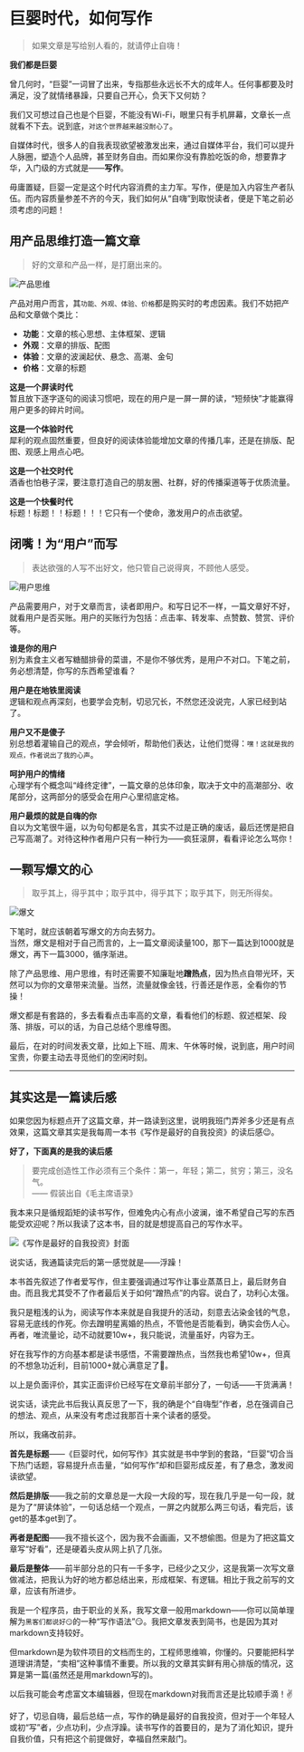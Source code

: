 # 巨婴时代，如何写作
> 如果文章是写给别人看的，就请停止自嗨！

**我们都是巨婴**

曾几何时，“巨婴”一词冒了出来，专指那些永远长不大的成年人。任何事都要及时满足，没了就情绪暴躁，只要自己开心，负天下又何妨？

我们又可想过自己也是个巨婴，不能没有Wi-Fi，眼里只有手机屏幕，文章长一点就看不下去。说到底，`对这个世界越来越没耐心了`。

自媒体时代，很多人的自我表现欲望被激发出来，通过自媒体平台，我们可以提升人脉圈，塑造个人品牌，甚至财务自由。而如果你没有靠脸吃饭的命，想要靠才华，入门级的方式就是——**写作**。

毋庸置疑，巨婴一定是这个时代内容消费的主力军。写作，便是加入内容生产者队伍。而内容质量参差不齐的今天，我们如何从“自嗨”到取悦读者，便是下笔之前必须考虑的问题！

## 用产品思维打造一篇文章
> 好的文章和产品一样，是打磨出来的。

![产品思维](https://s9.rr.itc.cn/r/wapChange/20173_26_7/a2v3fo5580615425296.jpg)

产品对用户而言，其`功能、外观、体验、价格`都是购买时的考虑因素。我们不妨把产品和文章做个类比：  
- **功能**：文章的核心思想、主体框架、逻辑
- **外观**：文章的排版、配图
- **体验**：文章的波澜起伏、悬念、高潮、金句
- **价格**：文章的标题

**这是一个屏读时代**  
暂且放下逐字逐句的阅读习惯吧，现在的用户是一屏一屏的读，“短频快”才能赢得用户更多的碎片时间。

**这是一个体验时代**  
犀利的观点固然重要，但良好的阅读体验能增加文章的传播几率，还是在排版、配图、观感上用点心吧。

**这是一个社交时代**  
酒香也怕巷子深，要注意打造自己的朋友圈、社群，好的传播渠道等于优质流量。

**这是一个快餐时代**  
标题！标题！！标题！！！它只有一个使命，激发用户的点击欲望。


## 闭嘴！为“用户”而写
> 表达欲强的人写不出好文，他只管自己说得爽，不顾他人感受。

![用户思维](https://file.digitaling.com/eImg/uimages/20170809/1502268147421394.jpg)

产品需要用户，对于文章而言，读者即用户。和写日记不一样，一篇文章好不好，就看用户是否买账。用户的买账行为包括：点击率、转发率、点赞数、赞赏、评价等。

**谁是你的用户**  
别为素食主义者写糖醋排骨的菜谱，不是你不够优秀，是用户不对口。下笔之前，务必想清楚，你写的东西希望谁看？

**用户是在地铁里阅读**  
逻辑和观点再深刻，也要学会克制，切忌冗长，不然您还没说完，人家已经到站了。

**用户又不是傻子**  
别总想着灌输自己的观点，学会倾听，帮助他们表达，让他们觉得：`嘿！这就是我的观点，作者说出了我的心声`。

**呵护用户的情绪**  
心理学有个概念叫“峰终定律”，一篇文章的总体印象，取决于文中的高潮部分、收尾部分，这两部分的感受会在用户心里彻底定格。

**用户最烦的就是自嗨的你**  
自以为文笔很牛逼，以为句句都是名言，其实不过是正确的废话，最后还愣是把自己写高潮了。对待这种作者用户只有一种行为——疯狂滚屏，看看评论怎么骂你！

## 一颗写爆文的心
> 取乎其上，得乎其中；取乎其中，得乎其下；取乎其下，则无所得矣。

![爆文](https://encrypted-tbn0.gstatic.com/images?q=tbn:ANd9GcQ-YKq2LukZ9XI5P93RARLzZhtX2hm1JSIXzLJkWV44V7zo3X9iPw)

下笔时，就应该朝着写爆文的方向去努力。  
当然，爆文是相对于自己而言的，上一篇文章阅读量100，那下一篇达到1000就是爆文，再下一篇3000，循序渐进。

除了产品思维、用户思维，有时还需要不知廉耻地**蹭热点**，因为热点自带光环，天然可以为你的文章带来流量。当然，流量就像金钱，行善还是作恶，全看你的节操！

爆文都是有套路的，多去看看点击率高的文章，看看他们的标题、叙述框架、段落、排版，可以的话，为自己总结个思维导图。

最后，在对的时间发表文章，比如上下班、周末、午休等时候，说到底，用户时间宝贵，你要主动去寻觅他们的空闲时刻。

***
## 其实这是一篇读后感
如果您因为标题点开了这篇文章，并一路读到这里，说明我班门弄斧多少还是有点效果，这篇文章其实是我每周一本书《写作是最好的自我投资》的读后感😉。

**好了，下面真的是我的读后感** 

> 要完成创造性工作必须有三个条件：第一，年轻；第二，贫穷；第三，没名气。  
> 		—— 假装出自《毛主席语录》

我本来只是循规蹈矩的读书写作，但难免内心有点小波澜，谁不希望自己写的东西能受欢迎呢？所以我读了这本书，目的就是想提高自己的写作水平。

![《写作是最好的自我投资》封面](https://img3.doubanio.com/view/subject/l/public/s29873814.jpg)

说实话，我通篇读完后的第一感觉就是——浮躁！

本书首先叙述了作者爱写作，但主要强调通过写作让事业蒸蒸日上，最后财务自由。而且我尤其受不了作者最后关于如何“蹭热点”的内容。说白了，功利心太强。

我只是粗浅的认为，阅读写作本来就是自我提升的活动，刻意去沾染金钱的气息，容易无底线的作死。你去蹭明星离婚的热点，不管他是否能看到，确实会伤人心。再者，唯流量论，动不动就要10w+，我只能说，流量虽好，内容为王。

好在我写作的方向基本都是读书感悟，不需要蹭热点，当然我也希望10w+，但真的不想急功近利，目前1000+就心满意足了🤣。

以上是负面评价，其实正面评价已经写在文章前半部分了，一句话——干货满满！

说实话，读完此书后我认真反思了一下，我的确是个“自嗨型”作者，总在强调自己的想法、观点，从来没有考虑过我那百十来个读者的感受。

所以，我痛改前非。

**首先是标题**——《巨婴时代，如何写作》其实就是书中学到的套路，“巨婴”切合当下热门话题，容易提升点击量，“如何写作”却和巨婴形成反差，有了悬念，激发阅读欲望。

**然后是排版**——我之前的文章总是一大段一大段的写，现在我几乎是一句一段，就是为了“屏读体验”，一句话总结一个观点，一屏之内就那么两三句话，看完后，该get的基本get到了。

**再者是配图**——我不擅长这个，因为我不会画画，又不想偷图。但是为了把这篇文章写“好看”，还是硬着头皮从网上扒了几张。

**最后是整体**——前半部分总的只有一千多字，已经少之又少，这是我第一次写文章做减法，把我认为好的地方都总结出来，形成框架、有逻辑。相比于我之前写的文章，应该有所进步。

我是一个程序员，由于职业的关系，我写文章一般用markdown——你可以简单理解为`黑客们都说好😏`的一种“写作语法”😏。我把文章发表到简书，也是因为其对markdown支持较好。

但markdown是为软件项目的文档而生的，工程师思维嘛，你懂的。只要能把科学道理讲清楚，“卖相”这种事情不重要。所以我的文章其实鲜有用心排版的情况，这算是第一篇(虽然还是用markdown写的)。

以后我可能会考虑富文本编辑器，但现在markdown对我而言还是比较顺手滴！✌️

好了，切忌自嗨，最后总结一点，写作的确是最好的自我投资，但对于一个年轻人或初“写”者，少点功利，少点浮躁。读书写作的首要目的，是为了消化知识，提升自我价值，只有把这个前提做好，幸福自然来敲门。